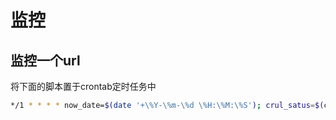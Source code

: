 # 监控

## 监控一个url

将下面的脚本置于crontab定时任务中

```bash
*/1 * * * * now_date=$(date '+\%Y-\%m-\%d \%H:\%M:\%S'); crul_satus=$(curl baidu.com -I -w \%{http_code} -o /dev/null -s -m 5); echo ${now_date} ${crul_satus} >> /opt/script/monitor/monitor.log  # 每隔一分钟获取特定url的状态码
```

